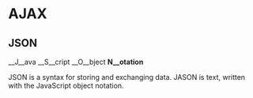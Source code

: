 # AJAX

## JSON

__J__ava __S__cript __O__bject __N__otation__

JSON is a syntax for storing and exchanging data. JASON is text, written with the JavaScript object notation.


``` JavaScript



```
